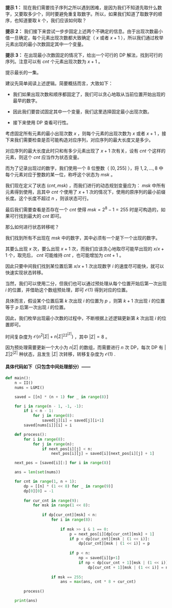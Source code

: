**提示 1：** 现在我们需要找子序列之所以遇到困难，是因为我们不知道先取什么数字，又要取多少个，同时要避免重复取数字。所以，如果我们知道了取数字的顺序，也知道要取 $k$ 个，我们应该如何取？

**提示 2：** 我们接下来尝试一步步固定上述两个不确定的信息。由于出现次数最小值一旦确定，每个元素出现次数都大致确定（ $x$ 或者 $x+1$ ），所以我们通过枚举元素出现的最小次数固定其中一个变量。

**提示 3：** 在出现最小次数固定的情况下，给出一个可行的 DP 解法，找到可行的序列。注意可以有 $cnt$ 个元素出现次数为 $x+1$ 。

提示最长的一集。

建议先简单阅读上述逻辑。简要概括而言，大致如下：

- 我们如果出现次数和顺序都固定了，我们可以贪心地取从当前位置开始出现的最早的数字。

- 因此我们要尝试固定其中一个变量，我们这里选择固定最小出现次数。

- 接下来使用 DP 查看可行性。

考虑固定所有元素的最小出现次数 $x$ ，则每个元素的出现次数为 $x$ 或者 $x+1$ ，接下来我们需要检查是否可能构造对应序列，对应序列的最大长度又是多少。

对应序列的最大长度此时只和有多少元素出现了 $x+1$ 次有关，设有 $cnt$ 个这样的元素，则这个 $cnt$ 应当作为状态变量。

而为了记录出现过的数字，我们使用一个 $8$ 位整数（ $[0,255]$ ），将 $1,2,\dots,8$ 中每个元素对应于整数的某一位，称呼这个状态为 $msk$ 。

我们现在定义了状态 $(cnt, msk)$ ，而我们进行的动态规划变量应为： $msk$ 中所有元素得到使用，且其中 $cnt$ 个使用了 $x+1$ 次的情况下，使用的原序列的最小前缀长度。这个长度不超过 $n$ ，则该状态可行。

最后我们需要查看是否存在一个 $cnt$ 使得 $msk=2^8-1=255$ 时是可构造的，如果可行找到最大的 $cnt$ 即可。

那么如何进行状态转移呢？

我们找到所有不出现在 $msk$ 中的数字，其中必须有一个是下一个出现的数字。

其要么出现 $x$ 次，要么出现 $x+1$ 次，而我们应该贪心地取尽可能早出现的 $x / x+1$ 个，取完后， $cnt$ 可能维持 $cnt$ ，也可能增加为 $cnt+1$ 。

因此只要中间我们找到某位置后第 $x / x+1$ 次出现数字 $i$ 的速度尽可能快，就可以快速实现状态转移。

当然，我们可以使用二分，但我们也可以通过预处理从每个位置开始后第一次出现 $i$ 的位置，并借助这个数组预处理，即可 $\mathcal{O}(1)$ 得到对应的位置。

具体而言，假设某个位置后第 $k$ 次出现 $i$ 的位置为 $p$ ，则第 $k+1$ 次出现 $i$ 的位置等于 $p$ 后第一次出现 $i$ 的位置。

因此，我们枚举出现最小次数的过程中，不断根据上述逻辑更新第 $k$ 次出现 $i$ 的位置即可。

时间复杂度为 $\mathcal{O}(n^2|Σ|+n|Σ|^22^{|Σ|})$ ，其中 $|Σ|=8$ 。

因为预处理需要更新一个大小为 $n|Σ|$ 的数组，而需要进行 $n$ 次 DP，每次 DP 有 $|Σ|2^{|Σ|}$ 种状态，且发生 $|Σ|$ 次转移，转移复杂度为 $\mathcal{O}(1)$ .

#### 具体代码如下（只包含中间处理部分）——

```Python []
def main():
    n = II()
    nums = LGMI()

    saved = [[n] * (n + 1) for _ in range(8)]

    for i in range(n - 1, -1, -1):
        if i < n - 1:
            for j in range(8):
                saved[j][i] = saved[j][i+1]
        saved[nums[i]][i] = i

    def process():
        for i in range(8):
            for j in range(n):
                if next_pos[i][j] < n:
                    next_pos[i][j] = saved[i][next_pos[i][j] + 1]

    next_pos = [saved[i][:] for i in range(8)]

    ans = len(set(nums))

    for cnt in range(1, n + 1):
        dp = [[n] * (1 << 8) for _ in range(9)]
        dp[0][0] = -1
        
        for cur_cnt in range(9):
            for msk in range(1 << 8):
                
                if dp[cur_cnt][msk] < n:
                    for i in range(8):
                        
                        if msk >> i & 1 == 0:
                            p = next_pos[i][dp[cur_cnt][msk] + 1]
                            if p < dp[cur_cnt][msk | (1 << i)]:
                                dp[cur_cnt][msk | (1 << i)] = p
                            
                            if p < n:
                                np = saved[i][p+1]
                                if np < dp[cur_cnt + 1][msk | (1 << i)]:
                                    dp[cur_cnt + 1][msk | (1 << i)] = np
                    
                    if msk == 255:
                        ans = max(ans, cnt * 8 + cur_cnt)
        
        process()

    print(ans)
```